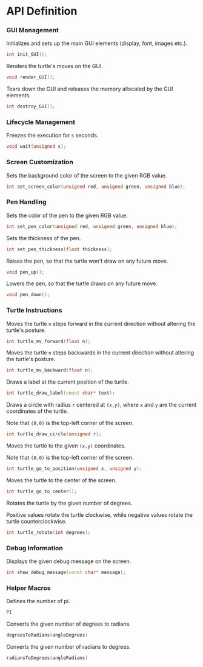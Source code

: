 API Definition
==============

### GUI Management

Initializes and sets up the main GUI elements (display, font, images etc.).

```cpp
int init_GUI();
```

Renders the turtle's moves on the GUI.

```cpp
void render_GUI();
```

Tears down the GUI and releases the memory allocated by the GUI elements.

```cpp
int destroy_GUI();
```


### Lifecycle Management

Freezes the execution for `s` seconds.

```cpp
void wait(unsigned s);
```


### Screen Customization

Sets the background color of the screen to the given RGB value.

```cpp
int set_screen_color(unsigned red, unsigned green, unsigned blue);
```


### Pen Handling

Sets the color of the pen to the given RGB value.

```cpp
int set_pen_color(unsigned red, unsigned green, unsigned blue);
```

Sets the thickness of the pen.

```cpp
int set_pen_thickness(float thickness);
```

Raises the pen, so that the turtle won't draw on any future move.

```cpp
void pen_up();
```

Lowers the pen, so that the turtle draws on any future move.

```cpp
void pen_down();
```


### Turtle Instructions

Moves the turtle `n` steps forward in the current direction without altering the turtle's posture.

```cpp
int turtle_mv_forward(float n);
```

Moves the turtle `n` steps backwards in the current direction without altering the turtle's posture.

```cpp
int turtle_mv_backward(float n);
```

Draws a label at the current position of the turtle.

```cpp
int turtle_draw_label(const char* text);
```

Draws a circle with radius `r` centered at `(x,y)`, where `x` and `y` are the current coordinates of the turtle.

Note that `(0,0)` is the top-left corner of the screen.

```cpp
int turtle_draw_circle(unsigned r);
```

Moves the turtle to the given `(x,y)` coordinates.

Note that `(0,0)` is the top-left corner of the screen.

```cpp
int turtle_go_to_position(unsigned x, unsigned y);
```

Moves the turtle to the center of the screen.

```cpp
int turtle_go_to_center();
```

Rotates the turtle by the given number of degrees.

Positive values rotate the turtle clockwise, while negative values rotate the turtle counterclockwise.

```cpp
int turtle_rotate(int degrees);
```


### Debug Information

Displays the given debug message on the screen.

```cpp
int show_debug_message(const char* message);
```


### Helper Macros

Defines the number of pi.

```cpp
PI
```

Converts the given number of degrees to radians.

```cpp
degreesToRadians(angleDegrees)
```

Converts the given number of radians to degrees.

```cpp
radiansToDegrees(angleRadians)
```
